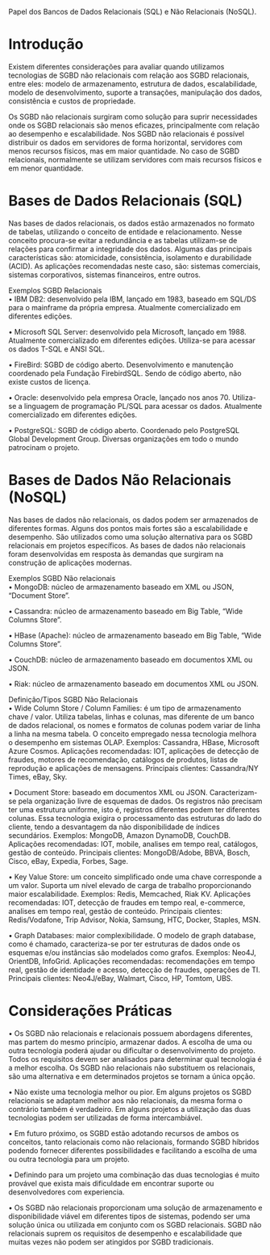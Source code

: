 Papel dos Bancos de Dados Relacionais (SQL) e Não Relacionais (NoSQL).

# Introdução
Existem diferentes considerações para avaliar quando utilizamos tecnologias de SGBD não relacionais com relação aos SGBD relacionais, entre eles:  modelo de armazenamento, estrutura de dados, escalabilidade, modelo de desenvolvimento, suporte a transações, manipulação dos dados, consistência e custos de propriedade.

Os SGBD não relacionais surgiram como solução para suprir necessidades onde os SGBD relacionais são menos eficazes, principalmente com relação ao desempenho e escalabilidade. Nos SGBD não relacionais é possível distribuir os dados em servidores de forma horizontal, servidores com menos recursos físicos, mas em maior quantidade. No caso de SGBD relacionais, normalmente se utilizam servidores com mais recursos físicos e em menor quantidade.

# Bases de Dados Relacionais (SQL)
Nas bases de dados relacionais, os dados estão armazenados no formato de tabelas, utilizando o conceito de entidade e relacionamento. Nesse conceito procura-se evitar a redundância e as tabelas utilizam-se de relações para confirmar a integridade dos dados. Algumas das principais características são: atomicidade, consistência, isolamento e durabilidade (ACID). As aplicações recomendadas neste caso, são: sistemas comerciais, sistemas corporativos, sistemas financeiros, entre outros.

Exemplos SGBD Relacionais <br />
•	IBM DB2: desenvolvido pela IBM, lançado em 1983, baseado em SQL/DS para o mainframe da própria empresa. Atualmente comercializado em diferentes edições.

•	Microsoft SQL Server: desenvolvido pela Microsoft, lançado em 1988. Atualmente comercializado em diferentes edições. Utiliza-se para acessar os dados T-SQL e ANSI SQL.

•	FireBird: SGBD de código aberto. Desenvolvimento e manutenção coordenado pela Fundação FirebirdSQL. Sendo de código aberto, não existe custos de licença.

•	Oracle: desenvolvido pela empresa Oracle, lançado nos anos 70. Utiliza-se a linguagem de programação PL/SQL para acessar os dados. Atualmente comercializado em diferentes edições.

•	PostgreSQL: SGBD de código aberto. Coordenado pelo PostgreSQL Global Development Group. Diversas organizações em todo o mundo patrocinam o projeto.

# Bases de Dados Não Relacionais (NoSQL)
Nas bases de dados não relacionais, os dados podem ser armazenados de diferentes formas. Alguns dos pontos mais fortes são a escalabilidade e desempenho. São utilizados como uma solução alternativa para os SGBD relacionais em projetos específicos. As bases de dados não relacionais foram desenvolvidas em resposta às demandas que surgiram na construção de aplicações modernas.

Exemplos SGBD Não relacionais <br />
•	MongoDB: núcleo de armazenamento baseado em XML ou JSON, “Document Store”.

•	Cassandra: núcleo de armazenamento baseado em Big Table, “Wide Columns Store”.

•	HBase (Apache): núcleo de armazenamento baseado em Big Table, “Wide Columns Store”.

•	CouchDB: núcleo de armazenamento baseado em documentos XML ou JSON.

•	Riak: núcleo de armazenamento baseado em documentos XML ou JSON.

Definição/Tipos SGBD Não Relacionais <br />
•	Wide Column Store / Column Families: é um tipo de armazenamento chave / valor. Utiliza tabelas, linhas e colunas, mas diferente de um banco de dados relacional, os nomes e formatos de colunas podem variar de linha a linha na mesma tabela. O conceito empregado nessa tecnologia melhora o desempenho em sistemas OLAP. Exemplos: Cassandra, HBase, Microsoft Azure Cosmos. Aplicações recomendadas: IOT, aplicações de detecção de fraudes, motores de recomendação, catálogos de produtos, listas de reprodução e aplicações de mensagens. Principais clientes: Cassandra/NY Times, eBay, Sky.

•	Document Store: baseado em documentos XML ou JSON. Caracterizam-se pela organização livre de esquemas de dados. Os registros não precisam ter uma estrutura uniforme, isto é, registros diferentes podem ter diferentes colunas. Essa tecnologia exigira o processamento das estruturas do lado do cliente, tendo a desvantagem da não disponibilidade de índices secundários. Exemplos: MongoDB, Amazon DynamoDB, CouchDB. Aplicações recomendadas: IOT, mobile, analises em tempo real, catálogos, gestão de conteúdo. Principais clientes: MongoDB/Adobe, BBVA, Bosch, Cisco, eBay, Expedia, Forbes, Sage.

•	Key Value Store: um conceito simplificado onde uma chave corresponde a um valor. Suporta um nível elevado de carga de trabalho proporcionando maior escalabilidade. Exemplos: Redis, Memcached, Riak KV. Aplicações recomendadas: IOT, detecção de fraudes em tempo real, e-commerce, analises em tempo real, gestão de conteúdo. Principais clientes: Redis/Vodafone, Trip Advisor, Nokia, Samsung, HTC, Docker, Staples, MSN.

•	Graph Databases: maior complexibilidade. O modelo de graph database, como é chamado, caracteriza-se por ter estruturas de dados onde os esquemas e/ou instâncias são modelados como grafos. Exemplos: Neo4J, OrientDB, InfoGrid. Aplicações recomendadas: recomendações em tempo real, gestão de identidade e acesso, detecção de fraudes, operações de TI. Principais clientes: Neo4J/eBay, Walmart, Cisco, HP, Tomtom, UBS.

# Considerações Práticas
•	Os SGBD não relacionais e relacionais possuem abordagens diferentes, mas partem do mesmo princípio, armazenar dados. A escolha de uma ou outra tecnologia poderá ajudar ou dificultar o desenvolvimento do projeto. Todos os requisitos devem ser analisados para determinar qual tecnologia é a melhor escolha. Os SGBD não relacionais não substituem os relacionais, são uma alternativa e em determinados projetos se tornam a única opção.

•	Não existe uma tecnologia melhor ou pior. Em alguns projetos os SGBD relacionais se adaptam melhor aos não relacionais, da mesma forma o contrário também é verdadeiro. Em alguns projetos a utilização das duas tecnologias podem ser utilizadas de forma intercambiável.

•	Em futuro próximo, os SGBD estão adotando recursos de ambos os conceitos, tanto relacionais como não relacionais, formando SGBD híbridos podendo fornecer diferentes possibilidades e facilitando a escolha de uma ou outra tecnologia para um projeto.

•	Definindo para um projeto uma combinação das duas tecnologias é muito provável que exista mais dificuldade em encontrar suporte ou desenvolvedores com experiencia.

•	Os SGBD não relacionais proporcionam uma solução de armazenamento e disponibilidade viável em diferentes tipos de sistemas, podendo ser uma solução única ou utilizada em conjunto com os SGBD relacionais. SGBD não relacionais suprem os requisitos de desempenho e escalabilidade que muitas vezes não podem ser atingidos por SGBD tradicionais.



